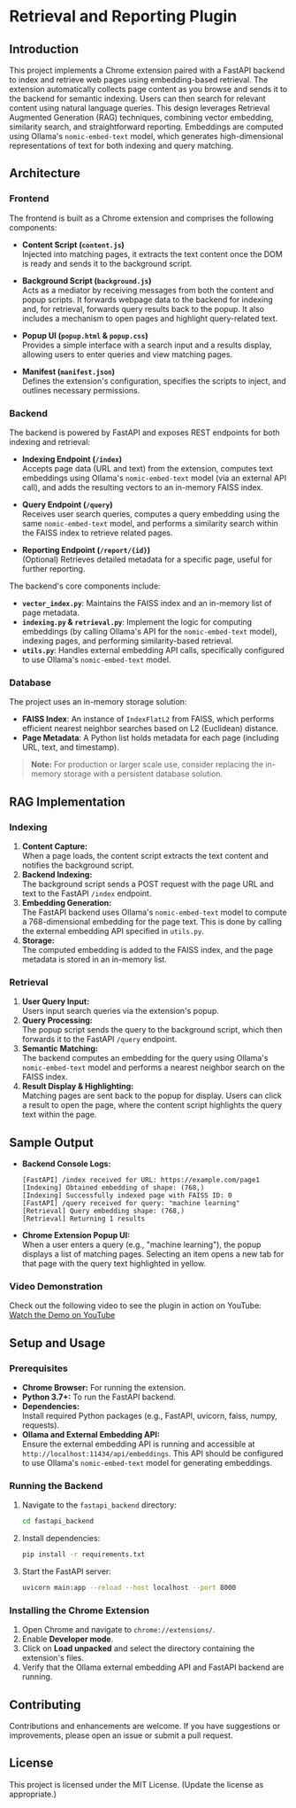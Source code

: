 # Retrieval and Reporting Plugin

## Introduction
This project implements a Chrome extension paired with a FastAPI backend to index and retrieve web pages using embedding-based retrieval. The extension automatically collects page content as you browse and sends it to the backend for semantic indexing. Users can then search for relevant content using natural language queries. This design leverages Retrieval Augmented Generation (RAG) techniques, combining vector embedding, similarity search, and straightforward reporting. Embeddings are computed using Ollama's `nomic-embed-text` model, which generates high-dimensional representations of text for both indexing and query matching.

## Architecture

### Frontend
The frontend is built as a Chrome extension and comprises the following components:
- **Content Script (`content.js`)**  
  Injected into matching pages, it extracts the text content once the DOM is ready and sends it to the background script.
  
- **Background Script (`background.js`)**  
  Acts as a mediator by receiving messages from both the content and popup scripts. It forwards webpage data to the backend for indexing and, for retrieval, forwards query results back to the popup. It also includes a mechanism to open pages and highlight query-related text.
  
- **Popup UI (`popup.html` & `popup.css`)**  
  Provides a simple interface with a search input and a results display, allowing users to enter queries and view matching pages.
  
- **Manifest (`manifest.json`)**  
  Defines the extension's configuration, specifies the scripts to inject, and outlines necessary permissions.

### Backend
The backend is powered by FastAPI and exposes REST endpoints for both indexing and retrieval:
- **Indexing Endpoint (`/index`)**  
  Accepts page data (URL and text) from the extension, computes text embeddings using Ollama's `nomic-embed-text` model (via an external API call), and adds the resulting vectors to an in-memory FAISS index.
  
- **Query Endpoint (`/query`)**  
  Receives user search queries, computes a query embedding using the same `nomic-embed-text` model, and performs a similarity search within the FAISS index to retrieve related pages.
  
- **Reporting Endpoint (`/report/{id}`)**  
  (Optional) Retrieves detailed metadata for a specific page, useful for further reporting.
  
The backend's core components include:
- **`vector_index.py`**: Maintains the FAISS index and an in-memory list of page metadata.
- **`indexing.py` & `retrieval.py`**: Implement the logic for computing embeddings (by calling Ollama's API for the `nomic-embed-text` model), indexing pages, and performing similarity-based retrieval.
- **`utils.py`**: Handles external embedding API calls, specifically configured to use Ollama's `nomic-embed-text` model.

### Database
The project uses an in-memory storage solution:
- **FAISS Index**: An instance of `IndexFlatL2` from FAISS, which performs efficient nearest neighbor searches based on L2 (Euclidean) distance.
- **Page Metadata**: A Python list holds metadata for each page (including URL, text, and timestamp).

> **Note:** For production or larger scale use, consider replacing the in-memory storage with a persistent database solution.

## RAG Implementation

### Indexing
1. **Content Capture:**  
   When a page loads, the content script extracts the text content and notifies the background script.
2. **Backend Indexing:**  
   The background script sends a POST request with the page URL and text to the FastAPI `/index` endpoint.
3. **Embedding Generation:**  
   The FastAPI backend uses Ollama's `nomic-embed-text` model to compute a 768-dimensional embedding for the page text. This is done by calling the external embedding API specified in `utils.py`.
4. **Storage:**  
   The computed embedding is added to the FAISS index, and the page metadata is stored in an in-memory list.

### Retrieval
1. **User Query Input:**  
   Users input search queries via the extension's popup.
2. **Query Processing:**  
   The popup script sends the query to the background script, which then forwards it to the FastAPI `/query` endpoint.
3. **Semantic Matching:**  
   The backend computes an embedding for the query using Ollama's `nomic-embed-text` model and performs a nearest neighbor search on the FAISS index.
4. **Result Display & Highlighting:**  
   Matching pages are sent back to the popup for display. Users can click a result to open the page, where the content script highlights the query text within the page.

## Sample Output

- **Backend Console Logs:**
  ```
  [FastAPI] /index received for URL: https://example.com/page1
  [Indexing] Obtained embedding of shape: (768,)
  [Indexing] Successfully indexed page with FAISS ID: 0
  [FastAPI] /query received for query: "machine learning"
  [Retrieval] Query embedding shape: (768,)
  [Retrieval] Returning 1 results
  ```

- **Chrome Extension Popup UI:**  
  When a user enters a query (e.g., "machine learning"), the popup displays a list of matching pages. Selecting an item opens a new tab for that page with the query text highlighted in yellow.

### Video Demonstration
Check out the following video to see the plugin in action on YouTube:  
[Watch the Demo on YouTube](https://youtu.be/U9h0xbvI6Io)

## Setup and Usage

### Prerequisites
- **Chrome Browser:** For running the extension.
- **Python 3.7+:** To run the FastAPI backend.
- **Dependencies:**  
  Install required Python packages (e.g., FastAPI, uvicorn, faiss, numpy, requests).  
- **Ollama and External Embedding API:**  
  Ensure the external embedding API is running and accessible at `http://localhost:11434/api/embeddings`. This API should be configured to use Ollama's `nomic-embed-text` model for generating embeddings.

### Running the Backend
1. Navigate to the `fastapi_backend` directory:
    ```bash
    cd fastapi_backend
    ```
2. Install dependencies:
    ```bash
    pip install -r requirements.txt
    ```
3. Start the FastAPI server:
    ```bash
    uvicorn main:app --reload --host localhost --port 8000
    ```

### Installing the Chrome Extension
1. Open Chrome and navigate to `chrome://extensions/`.
2. Enable **Developer mode**.
3. Click on **Load unpacked** and select the directory containing the extension's files.
4. Verify that the Ollama external embedding API and FastAPI backend are running.

## Contributing
Contributions and enhancements are welcome. If you have suggestions or improvements, please open an issue or submit a pull request.

## License
This project is licensed under the MIT License. (Update the license as appropriate.)

